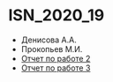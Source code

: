 # ISN_2020_19
* Денисова А.А.
* Прокопьев М.И.
* [Отчет по работе 2](https://github.com/Kupolaliti/ISN_2020_19/blob/master/%D0%98%D0%A1%D0%98%D0%A1%D0%9E%D1%82%D1%87%D0%B5%D1%822.docx/ "Отчет")
* [Отчет по работе 3](https://github.com/Kupolaliti/ISN_2020_19/blob/master/%D0%9E%D1%82%D1%87%D0%B5%D1%823.md)


